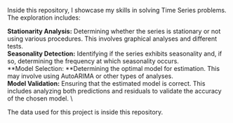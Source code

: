 Inside this repository, I showcase my skills in solving Time Series problems. The exploration includes:

**Stationarity Analysis:** Determining whether the series is stationary or not using various procedures. This involves graphical analyses and different tests. \
**Seasonality Detection:** Identifying if the series exhibits seasonality and, if so, determining the frequency at which seasonality occurs. \
**Model Selection: **Determining the optimal model for estimation. This may involve using AutoARIMA or other types of analyses. \
**Model Validation:** Ensuring that the estimated model is correct. This includes analyzing both predictions and residuals to validate the accuracy of the chosen model. \

The data used for this project is inside this repository.
